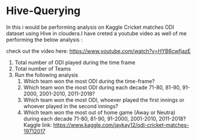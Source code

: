 # Hive-Querying

In this i would be performing analysis on Kaggle Cricket matches ODI dataset using Hive in cloudera.I have creted a youtube video as well of me performing the below analysis :

check out the video here:  https://www.youtube.com/watch?v=HYB6cwfjazE

1. Total number of ODI played during the time frame
2. Total number of Teams
3. Run the following analysis
      1. Which team won the most ODI during the time-frame?
      2. Which team won the most ODI during each decade 71-80, 81-90, 91-2000, 2001-2010, 2011-2018?
      3. Which team won the most ODI, whoever played the first innings or whoever played in the second innings?
      4. Which team won the most out of home game (Away or Neutra) during each decade 71-80, 81-90, 91-2000, 2001-2010, 2011-2018?
Kaggle link: https://www.kaggle.com/jaykay12/odi-cricket-matches-19712017
